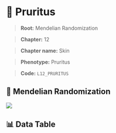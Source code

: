 # 🧪 Pruritus

> **Root:** Mendelian Randomization

> **Chapter:** 12  

> **Chapter name:** Skin

> **Phenotype:** Pruritus  

> **Code:** `L12_PRURITUS`

## 🧬 Mendelian Randomization  

<img src="/MR/Figures/Forward/L12_PRURITUS.png"/>

## 📊 Data Table

<CsvTableMRF src="/MR_Data/Forward/L12_PRURITUS.csv"/>
